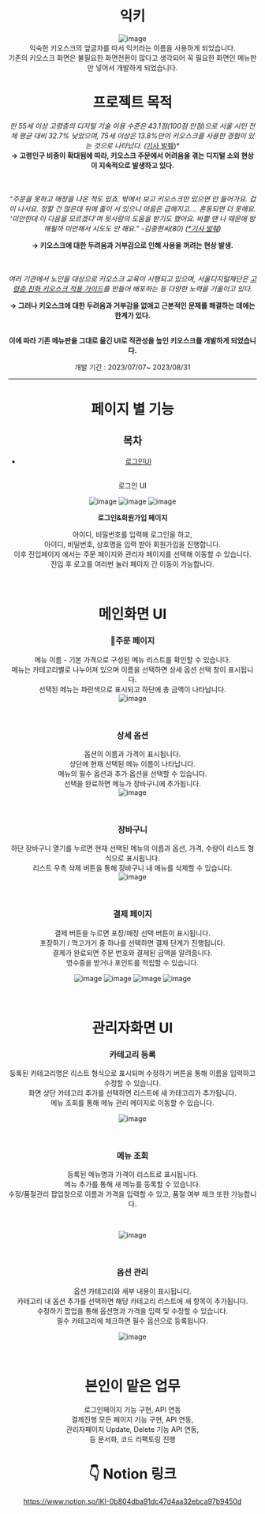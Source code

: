 <div align="center">

# 익키 
![image](https://github.com/jodandan/IKI-front/assets/113495894/5b5365b0-4d06-4f3d-af9e-e18c60e749d8)
<br>
익숙한 키오스크의 앞글자를 따서 익키라는 이름을 사용하게 되었습니다. <br>
기존의 키오스크 화면은 불필요한 화면전환이 많다고 생각되어 꼭 필요한 화면인 메뉴판만 넣어서 개발하게 되었습니다.

# 프로젝트 목적
*만 55세 이상 고령층의 디지털 기술 이용 수준은 43.1점(100점 만점)으로 서울 시민 전체 평균 대비 32.7% 낮았으며, 75세 이상은 13.8%만이 키오스크를 사용한 경험이 있는 것으로 나타났다. (*[기사 발췌](https://www.hankyung.com/society/article/2022051694181))*<br>
**→ 고령인구 비중이 확대됨에 따라, 키오스크 주문에서 어려움을 겪는 디지털 소외 현상이 지속적으로 발생하고 있다.**
<br>

<br><br>*“주문을 못하고 매장을 나온 적도 있죠. 밖에서 보고 키오스크만 있으면 안 들어가요. 겁이 나서요. 정할 건 많은데 뒤에 줄이 서 있으니 마음은 급해지고…. 혼동되면 더 못해요. ‘미안한데 이 다음을 모르겠다’며 뒷사람의 도움을 받기도 했어요. 바쁠 땐 나 때문에 방해될까 미안해서 시도도 안 해요.” -김중현씨(80) ([*기사 발췌](https://www.khan.co.kr/print.html?art_id=202210180600011))*

**→  키오스크에 대한 두려움과 거부감으로 인해 사용을 꺼려는 현상 발생.** 

<br><br>*여러 기관에서 노인을 대상으로 키오스크 교육이 시행되고 있으며, 서울디지털재단은 [고령층 친화 키오스크 적용 가이드](http://www.khan.co.kr/kh_storytelling/2022/kiosk_quiz/data/kiosk_guide.pdf)를 만들어 배포하는 등 다양한 노력을 기울이고 있다.*

**→ 그러나 키오스크에 대한 두려움과 거부감을 없애고 근본적인 문제를 해결하는 데에는 한계가 있다.**
<br>

<br>**이에 따라 기존 메뉴판을 그대로 옮긴 UI로 직관성을 높인 키오스크를 개발하게 되었습니다.**
<br>

개발 기간 : 2023/07/07~ 2023/08/31

______________________________________________________________________________________________________________

# 페이지 별 기능


 ## 목차 
  - [로그인UI](#로그인UI)


##
로그인 UI 

![image](https://github.com/jodandan/IKI-front/assets/113495894/06a81f6d-52e4-408d-b5bf-3a72ae3b3c58)
![image](https://github.com/jodandan/IKI-front/assets/113495894/6f2a0626-9e2e-428d-9ab8-db77de23cd89)
![image](https://github.com/jodandan/IKI-front/assets/113495894/7bbd769f-8499-49a1-abef-1920682bf204)<br>

**로그인&회원가입 페이지** <br>

아이디, 비밀번호를 입력해 로그인을 하고,  <br>
아이디, 비밀번호, 상호명을 입력 받아 회원가입을 진행합니다.<br>
이후 진입페이지 에서는 주문 페이지와 관리자 페이지를 선택해 이동할 수 있습니다. <br>
진입 후 로고를 여러번 눌러 페이지 간 이동이 가능합니다.



<br>

# 메인화면 UI 
### 📍**주문 페이지**

 
메뉴 이름 - 기본 가격으로 구성된 메뉴 리스트를 확인할 수 있습니다.<br>
 메뉴는 카테고리별로 나누어져 있으며 이름을 선택하면 상세 옵션 선택 창이 표시됩니다. <br>
선택된 메뉴는 파란색으로 표시되고 하단에 총 금액이 나타납니다. <br>
![image](https://github.com/jodandan/IKI-front/assets/113495894/224ed6aa-b33d-4cd9-9289-ab6a5536389b)

<br>

### 상세 옵션

옵션의 이름과 가격이 표시됩니다. <br>
상단에 현재 선택된 메뉴 이름이 나타납니다. <br>
메뉴의 필수 옵션과 추가 옵션을 선택할 수 있습니다. <br>
선택을 완료하면 메뉴가 장바구니에 추가됩니다. <br>
![image](https://github.com/jodandan/IKI-front/assets/113495894/4c431825-e7fc-4378-9374-34a113bdf15c)

<br>

### 장바구니
하단 장바구니 열기를 누르면 현재 선택된 메뉴의 이름과 옵션, 가격, 수량이 리스트 형식으로 표시됩니다. <br>
리스트 우측 삭제 버튼을 통해 장바구니 내 메뉴를 삭제할 수 있습니다. <br>
![image](https://github.com/jodandan/IKI-front/assets/113495894/fbc25ce7-41b7-40e4-a313-a4348728c3a6)

<br>

### 결제 페이지

결제 버튼을 누르면 포장/매장 선택 버튼이 표시됩니다.<br>
포장하기 / 먹고가기 중 하나를 선택하면 결제 단계가 진행됩니다. <br>
결제가 완료되면 주문 번호와 결제된 금액을 알려줍니다. <br>
영수증을 받거나 포인트를 적립할 수 있습니다.

![image](https://github.com/jodandan/IKI-front/assets/113495894/bebd9e13-ea50-490f-ad72-e7de898169d0)
![image](https://github.com/jodandan/IKI-front/assets/113495894/d22741d8-e9b0-486d-95db-9af01fe4f708)
![image](https://github.com/jodandan/IKI-front/assets/113495894/aa603a2a-497b-488d-99c7-9d4a6dd7df05)
![image](https://github.com/jodandan/IKI-front/assets/113495894/368e7e5d-f7b1-48a1-a340-0bfc41c6502e)

<br>

# 관리자화면 UI 

### 카테고리 등록

등록된 카테고리명은 리스트 형식으로 표시되며 수정하기 버튼을 통해 이름을 입력하고 수정할 수 있습니다.<br>
화면 상단 카테고리 추가를 선택하면 리스트에 새 카테고리가 추가됩니다. <br>
메뉴 조회를 통해 메뉴 관리 메이지로 이동할 수 있습니다.<br>

![image](https://github.com/jodandan/IKI-front/assets/113495894/13f62e07-c2be-4c9b-987e-4de8f17fd26c)

<br>

### 메뉴 조회

등록된 메뉴명과 가격이 리스트로 표시됩니다. <br>
메뉴 추가를 통해 새 메뉴를 등록할 수 있습니다. <br>
수정/품절관리 팝업창으로 이름과 가격을 입력할 수 있고, 품절 여부 체크 또한 가능합니다.<br>

<br>

![image](https://github.com/jodandan/IKI-front/assets/113495894/202cb815-55bf-4c83-89e2-f26d6deeee5b)

<br>

### 옵션 관리

옵션 카테고리와 세부 내용이 표시됩니다. <br>
카테고리 내 옵션 추가를 선택하면 해당 카테고리 리스트에 새 항목이 추가됩니다. <br>
수정하기 팝업을 통해 옵션명과 가격을 입력 및 수정할 수 있습니다. <br>
필수 카테고리에 체크하면 필수 옵션으로 등록됩니다.<br>

![image](https://github.com/jodandan/IKI-front/assets/113495894/b4463b03-7942-4899-ae7a-572342670d79)

<br>

# 본인이 맡은 업무

로그인페이지 기능 구현, API 연동 <br> 
결제진행 모든 페이지 기능 구현, API 연동,<br> 
관리자페이지 Update, Delete 기능 API 연동, <br> 
등 문서화, 코드 리팩토링 진행

# 👇 Notion 링크 

https://www.notion.so/IKI-0b804dba91dc47d4aa32ebca97b9450d

</div>
